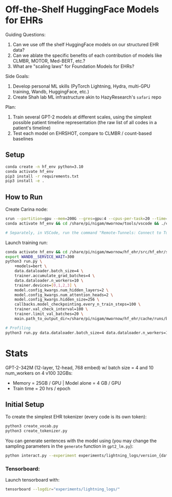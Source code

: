 # Off-the-Shelf HuggingFace Models for EHRs

Guiding Questions:
1. Can we use off the shelf HuggingFace models on our structured EHR data?
2. Can we ablate the specific benefits of each contribution of models like CLMBR, MOTOR, Med-BERT, etc.?
3. What are "scaling laws" for Foundation Models for EHRs?

Side Goals:
1. Develop personal ML skills (PyTorch Lightning, Hydra, multi-GPU training, Wandb, HuggingFace, etc.)
2. Create Shah lab ML infrastructure akin to HazyResearch's `safari` repo

Plan:
1. Train several GPT-2 models at different scales, using the simplest possible patient timeline representation (the raw list of all codes in a patient's timeline)
2. Test each model on EHRSHOT, compare to CLMBR / count-based baselines

## Setup

```bash
conda create -n hf_env python=3.10
conda activate hf_env
pip3 install -r requirements.txt
pip3 install -e .
```

## How to Run

Create Carina node:
```bash
srun --partition=gpu --mem=200G --gres=gpu:4 --cpus-per-task=20 --time=48:00:00 --pty bash -i
conda activate hf_env && cd /share/pi/nigam/mwornow/tools/vscode && ./code tunnel --cli-data-dir /share/pi/nigam/mwornow/tools/vscode/tunnel/ 

# Separately, in VSCode, run the command "Remote-Tunnels: Connect to Tunnel..." and select "slurm-gpu"

```

Launch training run:
```bash
conda activate hf_env && cd /share/pi/nigam/mwornow/hf_ehr/src/hf_ehr/scripts
export WANDB__SERVICE_WAIT=300
python3 run.py \
    +models=bert \
    data.dataloader.batch_size=4 \
    trainer.accumulate_grad_batches=4 \
    data.dataloader.n_workers=10 \
    trainer.devices=[0,1,2,3] \
    model.config_kwargs.num_hidden_layers=2 \
    model.config_kwargs.num_attention_heads=2 \
    model.config_kwargs.hidden_size=256 \
    callbacks.model_checkpointing.every_n_train_steps=100 \
    trainer.val_check_interval=100 \
    trainer.limit_val_batches=20 \
    main.path_to_output_dir=/share/pi/nigam/mwornow/hf_ehr/cache/runs/bert-test/

# Profiling
python3 run.py data.dataloader.batch_size=4 data.dataloader.n_workers=10 trainer.devices=[0,1,2,3] trainer.max_epochs=1 trainer.limit_train_batches=0.1 trainer.limit_val_batches=0.1
```

# Stats

GPT-2-342M (12-layer, 12-head, 768 embed) w/ batch size = 4 and 10 num_workers on 4 v100 32GBs:
* Memory = 25GB / GPU | Model alone = 4 GB / GPU
* Train time = 20 hrs / epoch

## Initial Setup

To create the simplest EHR tokenizer (every code is its own token):
```bash
python3 create_vocab.py
python3 create_tokenizer.py
```

You can generate sentences with the model using (you may change the sampling parameters in the `generate` function in `gpt2_lm.py`):
```bash
python interact.py --experiment experiments/lightning_logs/version_{date}
```


### Tensorboard:

Launch tensorboard with:
```bash
tensorboard --logdir="experiments/lightning_logs/"
```

